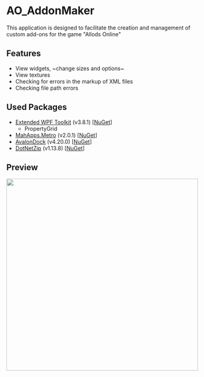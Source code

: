 # AO_AddonMaker
This application is designed to facilitate the creation and management of custom add-ons for the game "Allods Online"
## Features
* View widgets, ~change sizes and options~
* View textures
* Checking for errors in the markup of XML files
* Checking file path errors
## Used Packages
* [Extended WPF Toolkit](https://github.com/xceedsoftware/wpftoolkit) (v3.8.1) [[NuGet](https://www.nuget.org/packages/DotNetZip/1.13.8)]
  * PropertyGrid
* [MahApps.Metro](https://github.com/MahApps/MahApps.Metro) (v2.0.1) [[NuGet](https://www.nuget.org/packages/MahApps.Metro/2.0.1)]
* [AvalonDock](https://github.com/Dirkster99/AvalonDock) (v4.20.0) [[NuGet](https://www.nuget.org/packages/Dirkster.AvalonDock/4.20.0)]
* [DotNetZip](https://github.com/haf/DotNetZip.Semverd) (v1.13.8) [[NuGet](https://www.nuget.org/packages/DotNetZip/1.13.8)]
## Preview
<img src="scr01" width="500" />
